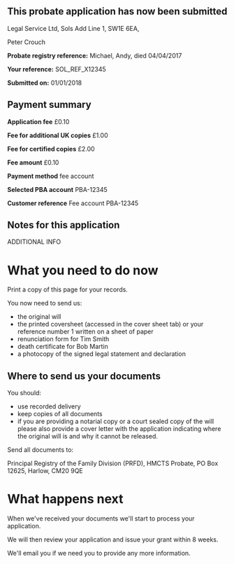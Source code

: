 This probate application has now been submitted
-------------------------------------------------

Legal Service Ltd, Sols Add Line 1, SW1E 6EA, 

Peter Crouch

**Probate registry reference:**
Michael, Andy, died 04/04/2017

**Your reference:** SOL_REF_X12345

**Submitted on:** 01/01/2018

Payment summary
-------------------------------------------------
**Application fee** &pound;0.10

**Fee for additional UK copies** &pound;1.00

**Fee for certified copies** &pound;2.00

**Fee amount** &pound;0.10

**Payment method** fee account

**Selected PBA account** PBA-12345

**Customer reference** Fee account PBA-12345

Notes for this application
-------------------------------------------------

ADDITIONAL INFO

What you need to do now
==================================================

Print a copy of this page for your records. 
 
You now need to send us:

*   the original will
*   the printed coversheet (accessed in the cover sheet tab) or your reference number 1 written on a sheet of paper
*   renunciation form for Tim Smith
*   death certificate for Bob Martin
*   a photocopy of the signed legal statement and declaration

Where to send us your documents
-------------------------------

You should:

*   use recorded delivery
*   keep copies of all documents
*   if you are providing a notarial copy or a court sealed copy of the will please also provide a cover letter with the application indicating where the original will is and why it cannot be released. 

Send all documents to:

Principal Registry of the Family Division (PRFD),
HMCTS Probate,
PO Box 12625,
Harlow,
CM20 9QE

What happens next
=================

When we've received your documents we'll start to process your application.

We will then review your application and issue your grant within 8 weeks.

We'll email you if we need you to provide any more information.
